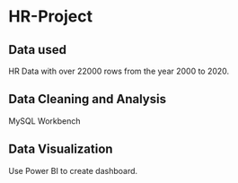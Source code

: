 # HR-Project

## Data used
HR Data with over 22000 rows from the year 2000 to 2020.
## Data Cleaning and Analysis
MySQL Workbench
## Data Visualization
Use Power BI to create dashboard.


